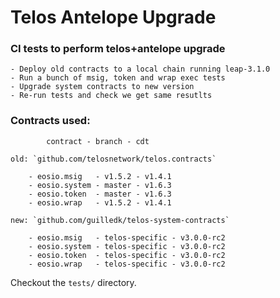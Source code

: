 # Telos Antelope Upgrade

### CI tests to perform telos+antelope upgrade

    - Deploy old contracts to a local chain running leap-3.1.0
    - Run a bunch of msig, token and wrap exec tests
    - Upgrade system contracts to new version
    - Re-run tests and check we get same resutlts

### Contracts used:

            contract - branch - cdt

    old: `github.com/telosnetwork/telos.contracts`

        - eosio.msig   - v1.5.2 - v1.4.1
        - eosio.system - master - v1.6.3
        - eosio.token  - master - v1.6.3
        - eosio.wrap   - v1.5.2 - v1.4.1

    new: `github.com/guilledk/telos-system-contracts`

        - eosio.msig   - telos-specific - v3.0.0-rc2
        - eosio.system - telos-specific - v3.0.0-rc2
        - eosio.token  - telos-specific - v3.0.0-rc2
        - eosio.wrap   - telos-specific - v3.0.0-rc2

Checkout the `tests/` directory.
